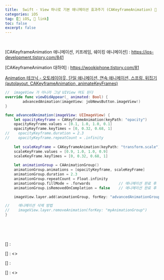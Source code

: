 ```yaml
---
title:  Swift - View 하나로 기본 애니메이션 효과주기 (CAKeyframeAnimation) 🔗
categories: iOS
tag: [🍏 iOS, 🔗 link]
toc: false
excerpt: false
---
```

<br>

[CAKeyframeAnimation 애니메이션, 키프레임, 쉐이킹 애니메이션] : <https://ios-development.tistory.com/841>

[CAKeyframeAnimation 대하여] : <https://wookiphone.tistory.com/81>

[Animation 테크닉 - 오토레이아웃, 단일 애니메이션, 연속 애니메이션, 스프링, 뒤집기 (autolayout, CAKeyframeAnimation, animateKeyFrames)](https://ios-development.tistory.com/908)

```swift
//  imageView 가 아니라 그냥 UIView 여도 된다
override func viewDidAppear(_ animated: Bool) {
        advancedAnimation(imageView: jobNewsButton.imageView!)
}

func advancedAnimation(imageView: UIImageView) {
    let opacityKeyframe = CAKeyframeAnimation(keyPath: "opacity")
    opacityKeyframe.values = [0.1, 1.0, 1.0, 0.1]
    opacityKeyframe.keyTimes = [0, 0.32, 0.68, 1]
//    opacityKeyframe.duration = 2.3
//    opacityKeyframe.repeatCount = .infinity
        
    let scaleKeyFrame = CAKeyframeAnimation(keyPath: "transform.scale")
    scaleKeyFrame.values = [0.9, 1.0, 1.0, 0.9]
    scaleKeyFrame.keyTimes = [0, 0.32, 0.68, 1]
        
    let animationGroup = CAAnimationGroup()
    animationGroup.animations = [opacityKeyframe, scaleKeyFrame]
    animationGroup.duration = 2.3
    animationGroup.repeatCount = Float.infinity
    animationGroup.fillMode = .forwards             // 애니메이션 완료 후 상태 유지
    animationGroup.isRemovedOnCompletion = false    // 애니메이션 완료 후 제거하지 않음

    imageView.layer.add(animationGroup, forKey: "advancedAnimationGroup")

//    애니메이션 삭제 방법
//    imageView.layer.removeAnimation(forKey: "myAnimationGroup")
}

```

<br><br><br>

[] : []()

[] : <>

[] : []()

[] : <>

​
```swift

```
